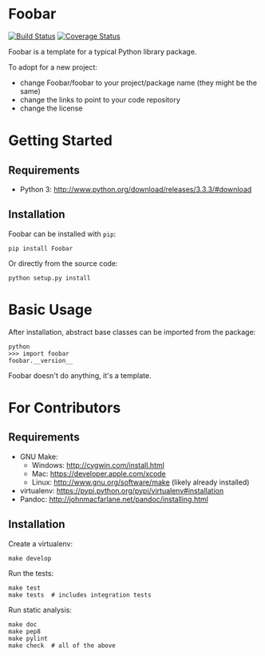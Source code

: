 Foobar
======

[![Build Status](https://travis-ci.org/jacebrowning/template-python.png?branch=master)](https://travis-ci.org/jacebrowning/template-python)
[![Coverage Status](https://coveralls.io/repos/jacebrowning/template-python/badge.png?branch=master)](https://coveralls.io/r/jacebrowning/template-python?branch=master)

Foobar is a template for a typical Python library package.

To adopt for a new project:

* change Foobar/foobar to your project/package name (they might be the same)
* change the links to point to your code repository
* change the license



Getting Started
===============

Requirements
------------

* Python 3: http://www.python.org/download/releases/3.3.3/#download


Installation
------------

Foobar can be installed with ``pip``:

    pip install Foobar

Or directly from the source code:

    python setup.py install



Basic Usage
===========

After installation, abstract base classes can be imported from the package:

    python
    >>> import foobar
    foobar.__version__

Foobar doesn't do anything, it's a template.



For Contributors
================

Requirements
------------

* GNU Make:
    * Windows: http://cygwin.com/install.html
    * Mac: https://developer.apple.com/xcode
    * Linux: http://www.gnu.org/software/make (likely already installed)
* virtualenv: https://pypi.python.org/pypi/virtualenv#installation
* Pandoc: http://johnmacfarlane.net/pandoc/installing.html


Installation
------------

Create a virtualenv:

    make develop

Run the tests:

    make test
    make tests  # includes integration tests

Run static analysis:

    make doc
    make pep8
    make pylint
    make check  # all of the above
